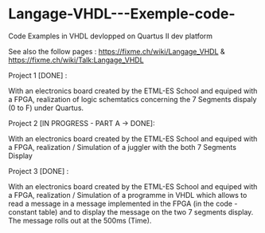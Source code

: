 # Langage-VHDL---Exemple-code-
Code Examples in VHDL devlopped on Quartus II dev platform   

See also the follow pages : https://fixme.ch/wiki/Langage_VHDL & https://fixme.ch/wiki/Talk:Langage_VHDL

Project 1 [DONE] : 

With an electronics board created by the ETML-ES School and equiped with a FPGA, realization of logic schemtatics concerning the 7 Segments dispaly (0 to F) under Quartus.

Project 2 [IN PROGRESS - PART A -> DONE]: 

With an electronics board created by the ETML-ES School and equiped with a FPGA, realization / Simulation of a juggler with the both 7 Segments Display

Project 3 [DONE] : 

With an electronics board created by the ETML-ES School and equiped with a FPGA, realization / Simulation of a programme in VHDL which allows to read a message in a message implemented in the FPGA (in the code - constant table) and to display the message on the two 7 segments display. The message rolls out at the 500ms (Time). 
